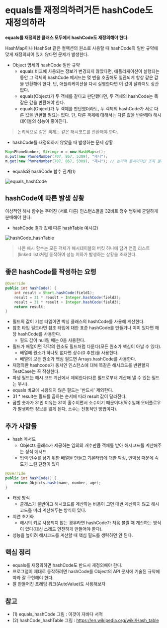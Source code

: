 # equals를 재정의하려거든 hashCode도 재정의하라

**equals를 재정의한 클래스 모두에서 hashCode도 재정의해야 한다.**

HashMap이나 HashSet 같은 컬렉션의 원소로 사용할 때 hashCode의 일반 규약에 맞게 재정의되어 있지 않다면 문제가 발생한다.

- Object 명세의 hashCode 일반 규약
  - equals 비교에 사용되는 정보가 변경되지 않았다면, 애플리케이션이 실행되는 동안 그 객체의 hashCode 메서드는 몇 번을 호출해도 일관되게 항상 같은 값을 반환해야 한다.
    단, 애플리케이션을 다시 실행한다면 이 값이 달라져도 상관없다.
  - equals(Object)가 두 객체를 같다고 판단했다면, 두 객체의 hashCode는 똑같은 값을 반환해야 한다.
  - equals(Object)가 두 객체를 판단했더라도, 두 객체의 hashCode가 서로 다른 값을 반환할 필요는 없다. 
    단, 다른 객체에 대해서는 다른 값을 반환해야 해시테이블의 성능이 좋아진다.

>논리적으로 같은 객체는 같은 해시코드를 반환해야 한다.

- hashCode를 재정의하지 않았을 때 발생하는 문제 상황

```java
Map<PhoneNumber, String> m = new HashMap<>();
m.put(new PhoneNumber(707, 867, 5309), "제니");
m.get(new PhoneNumber(707, 867, 5309), "제니"); // 논리적 동치이지만 조회 불가능
```

- equals와 hashCode 함수 관계(1)

![equals_hashCode](images/equals_hashCode.png)

## hashCode에 따른 발생 상황

이상적인 해시 함수는 주어진 (서로 다른) 인스턴스들을 32비트 정수 범위에 균일하게 분배해야 한다.

- hashCode 결과 값에 따른 hashTable 예시(2)

![hashCode_hashTable](images/hashCode_hashTable.png)

>나쁜 해시 함수는 모든 객체가 해시테이블의 버킷 하나에 담겨 연결 리스트(linked list)처럼 동작하여 성능 저하가 발생하는 상황을 초래한다.

## 좋은 hashCode를 작성하는 요령

```java
@Override
public int hashCode() {
    int result = Short.hashCode(field1);
    result = 31 * reuslt + Integer.hashCode(field2);
    result = 31 * result + Integer.hashCode(field3);
    return result;
}
```

- 필드의 값이 기본 타입이면 박싱 클래스의 hashCode를 사용해 계산한다.
- 참조 타입 필드라면 참조 타입에 대한 표준 hashCode를 만들거나 이미 있다면 해당 hashCode를 사용한다.
  - 필드 값이 null일 때는 0을 사용한다.
- 필드가 배열이면 각각의 원소도 필드처럼 다룬다(모든 원소가 핵심이 아닐 수 있다). 
  - 배열에 원소가 하나도 없다면 상수(0 추천)을 사용한다. 
  - 배열의 모든 원소가 핵심 필드면 Arrays.hashCode를 사용한다.  
- 재정의한 hashcode가 동치인 인스턴스에 대해 똑같은 해시코드를 반환할지 TestCase는 꼭 작성한다.
- 파생 필드는 해시 코드 계산에서 제외한다(다른 필드로부터 계산해 낼 수 있는 필드는 무시).
- equals 비교에 사용되지 않은 필드는 '반드시' 제외한다.
- 31 * result는 필드를 곱하는 순서에 따라 result 값이 달라진다.
- 곱할 숫자가 31인 이유는 31이 홀수이면서 소수이기 때문이다(짝수일때 오버플로우가 발생하면 정보를 잃게 된다, 소수는 전통적인 방법이다).  

## 추가 사항들
- hash 메서드
  - Objects 클래스가 제공하는 임의의 개수만큼 객체를 받아 해시코드를 계산해주는 정적 메서드 
  - 입력 인수를 담기 위한 배열을 만들고 기본타입에 대한 박싱, 언박싱 때문에 속도가 느린 단점이 있다

```java
@Override
public int hashCode() {
    return Objects.hash(name, number, age);
}
```
- 캐싱 방식
  - 클래스가 불변이고 해시코드를 계산하는 비용이 크면 매번 계산하지 않고 해시코드를 미리 계산해두는 방식이 있다.
- 지연 초기화
  - 해시의 키로 사용되지 않는 경우라면 hashCode가 처음 불릴 때 계산하는 방식이 있다(대신 스레드 안전하게 만들어야 한다).
- 성능을 높이려 해시코드를 계산할 때 핵심 필드를 생략하면 안 된다. 

## 핵심 정리

- equals를 재정의하면 hashCode도 반드시 재정의해야 한다.
- 프로그램이 제대로 동작하려면 hashCode를 Object의 API 문서에 기술된 규약에 따라 잘 구현해야 한다.
- 잘 만들어진 프레임 워크(AutoValue)도 사용해보자

## 참고

- (1) equals_hashCode 그림 : 이것이 자바다 서적
- (2) hashCode_hashTable 그림 : https://en.wikipedia.org/wiki/Hash_table



